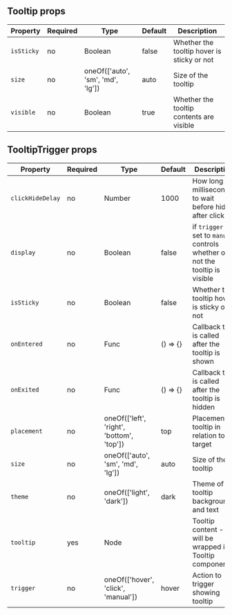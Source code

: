## Tooltip props

Property       | Required | Type                                      | Default  | Description
---------------|----------|-------------------------------------------|----------|----------------------------------
`isSticky`     | no       | Boolean                                   | false    | Whether the tooltip hover is sticky or not
`size`         | no       | oneOf(['auto', 'sm', 'md', 'lg'])         | auto     | Size of the tooltip
`visible`      | no       | Boolean                                   | true     | Whether the tooltip contents are visible

## TooltipTrigger props

Property         | Required | Type                                      | Default  | Description
-----------------|----------|-------------------------------------------|----------|----------------------------------
`clickHideDelay` | no       | Number                                    | 1000     | How long (in milliseconds) to wait before hiding after click
`display`        | no       | Boolean                                   | false    | if `trigger` is set to `manual` controls whether or not the tooltip is visible
`isSticky`       | no       | Boolean                                   | false    | Whether the tooltip hover is sticky or not
`onEntered`      | no       | Func                                      | () => {} | Callback that is called after the tooltip is shown
`onExited`       | no       | Func                                      | () => {} | Callback that is called after the tooltip is hidden
`placement`      | no       | oneOf(['left', 'right', 'bottom', 'top']) | top      | Placement of tooltip in relation to target
`size`           | no       | oneOf(['auto', 'sm', 'md', 'lg'])         | auto     | Size of the tooltip
`theme`          | no       | oneOf(['light', 'dark'])                  | dark     | Theme of tooltip background and text
`tooltip`        | yes      | Node                                      |          | Tooltip content - will be wrapped in a Tooltip component
`trigger`        | no       | oneOf(['hover', 'click', 'manual'])       | hover    | Action to trigger showing tooltip
